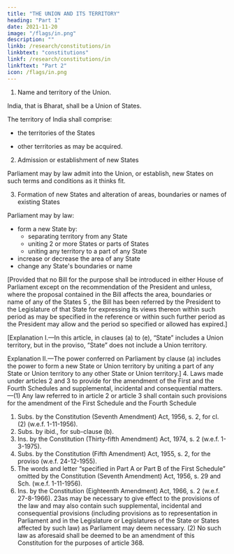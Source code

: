 ```yaml
---
title: "THE UNION AND ITS TERRITORY"
heading: "Part 1"
date: 2021-11-20
image: "/flags/in.png"
description: ""
linkb: /research/constitutions/in
linkbtext: "constitutions"
linkf: /research/constitutions/in
linkftext: "Part 2"
icon: /flags/in.png
---
```



1. Name and territory of the Union.

India, that is Bharat, shall be a Union of States.

<!-- [(2) The States and the territories thereof shall be as specified in the First Schedule.] -->
The territory of India shall comprise:
- the territories of the States
<!-- [(b) the Union territories specified in the First Schedule; and] -->
- other territories as may be acquired.

2. Admission or establishment of new States

Parliament may by law admit into the Union, or establish, new States on such terms and conditions as it thinks fit.

<!-- 2A.
 [Sikkim to be associated with the Union.] Omitted by the Constitution (Thirty-sixth Amendment)
Act, 1975, s. 5 (w.e.f. 26-4-1975). -->

3. Formation of new States and alteration of areas, boundaries or names of existing States

Parliament may by law:
- form a new State by:
  - separating territory from any State
  - uniting 2 or more States or parts of States
  - uniting any territory to a part of any State
- increase or decrease the area of any State
- change any State's boundaries or name


[Provided that no Bill for the purpose shall be introduced in either House of Parliament except on the
recommendation of the President and unless, where the proposal contained in the Bill affects the area,
boundaries or name of any of the States 5 , the Bill has been referred by the President to the Legislature of
that State for expressing its views thereon within such period as may be specified in the reference or within
such further period as the President may allow and the period so specified or allowed has expired.]

[Explanation I.—In this article, in clauses (a) to (e), “State” includes a Union territory, but in the
proviso, “State” does not include a Union territory.

Explanation II.—The power conferred on Parliament by clause (a) includes the power to form a new
State or Union territory by uniting a part of any State or Union territory to any other State or Union
territory.]
4. Laws made under articles 2 and 3 to provide for the amendment of the First and the Fourth
Schedules and supplemental, incidental and consequential matters.—(1) Any law referred to in article
2 or article 3 shall contain such provisions for the amendment of the First Schedule and the Fourth Schedule
1. Subs. by the Constitution (Seventh Amendment) Act, 1956, s. 2, for cl. (2) (w.e.f. 1-11-1956).
2. Subs. by ibid., for sub-clause (b).
3. Ins. by the Constitution (Thirty-fifth Amendment) Act, 1974, s. 2 (w.e.f. 1-3-1975).
4. Subs. by the Constitution (Fifth Amendment) Act, 1955, s. 2, for the proviso (w.e.f. 24-12-1955).
5. The words and letter “specified in Part A or Part B of the First Schedule” omitted by the Constitution (Seventh Amendment)
Act, 1956, s. 29 and Sch. (w.e.f. 1-11-1956).
6. Ins. by the Constitution (Eighteenth Amendment) Act, 1966, s. 2 (w.e.f. 27-8-1966).
23as may be necessary to give effect to the provisions of the law and may also contain such supplemental,
incidental and consequential provisions (including provisions as to representation in Parliament and in the
Legislature or Legislatures of the State or States affected by such law) as Parliament may deem necessary.
(2) No such law as aforesaid shall be deemed to be an amendment of this Constitution for the purposes
of article 368.

